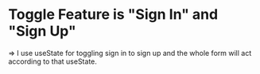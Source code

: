 # Toggle Feature is "Sign In" and "Sign Up"
=> I use useState for toggling sign in to sign up and the whole form will act according to that useState.

